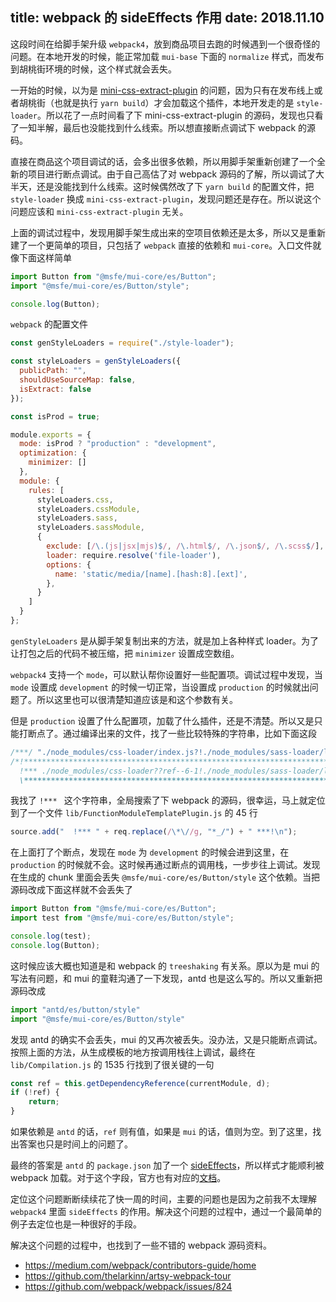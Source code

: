 title: webpack 的 sideEffects 作用
date: 2018.11.10
---

这段时间在给脚手架升级 `webpack4`，放到商品项目去跑的时候遇到一个很奇怪的问题。在本地开发的时候，能正常加载 `mui-base` 下面的 `normalize` 样式，而发布到胡桃街环境的时候，这个样式就会丢失。

一开始的时候，以为是 [mini-css-extract-plugin](https://github.com/webpack-contrib/mini-css-extract-plugin) 的问题，因为只有在发布线上或者胡桃街（也就是执行 `yarn build`）才会加载这个插件，本地开发走的是 `style-loader`。所以花了一点时间看了下 mini-css-extract-plugin 的源码，发现也只看了一知半解，最后也没能找到什么线索。所以想直接断点调试下 webpack 的源码。

直接在商品这个项目调试的话，会多出很多依赖，所以用脚手架重新创建了一个全新的项目进行断点调试。由于自己高估了对 webpack 源码的了解，所以调试了大半天，还是没能找到什么线索。这时候偶然改了下 `yarn build` 的配置文件，把 `style-loader` 换成 `mini-css-extract-plugin`，发现问题还是存在。所以说这个问题应该和 `mini-css-extract-plugin` 无关。

上面的调试过程中，发现用脚手架生成出来的空项目依赖还是太多，所以又是重新建了一个更简单的项目，只包括了 `webpack` 直接的依赖和 `mui-core`。入口文件就像下面这样简单

```js
import Button from "@msfe/mui-core/es/Button";
import "@msfe/mui-core/es/Button/style";

console.log(Button);
```

`webpack` 的配置文件

```js
const genStyleLoaders = require("./style-loader");

const styleLoaders = genStyleLoaders({
  publicPath: "",
  shouldUseSourceMap: false,
  isExtract: false
});

const isProd = true;

module.exports = {
  mode: isProd ? "production" : "development",
  optimization: {
    minimizer: []
  },
  module: {
    rules: [
      styleLoaders.css,
      styleLoaders.cssModule,
      styleLoaders.sass,
      styleLoaders.sassModule,
      {
        exclude: [/\.(js|jsx|mjs)$/, /\.html$/, /\.json$/, /\.scss$/],
        loader: require.resolve('file-loader'),
        options: {
          name: 'static/media/[name].[hash:8].[ext]',
        },
      }
    ]
  }
};
```

`genStyleLoaders` 是从脚手架复制出来的方法，就是加上各种样式 loader。为了让打包之后的代码不被压缩，把 `minimizer` 设置成空数组。

`webpack4` 支持一个 `mode`，可以默认帮你设置好一些配置项。调试过程中发现，当 `mode` 设置成 `development` 的时候一切正常，当设置成 `production` 的时候就出问题了。所以这里也可以很清楚知道应该是和这个参数有关。

但是 `production` 设置了什么配置项，加载了什么插件，还是不清楚。所以又是只能打断点了。通过编译出来的文件，找了一些比较特殊的字符串，比如下面这段

```js
/***/ "./node_modules/css-loader/index.js?!./node_modules/sass-loader/lib/loader.js?!./node_modules/@msfe/mui-base/stylesheets/main.scss":
/*!**************************************************************************************************************************************************!*\
  !*** ./node_modules/css-loader??ref--6-1!./node_modules/sass-loader/lib/loader.js??ref--6-2!./node_modules/@msfe/mui-base/stylesheets/main.scss ***!
  \**************************************************************************************************************************************************/
```

我找了 `!*** ` 这个字符串，全局搜索了下 webpack 的源码，很幸运，马上就定位到了一个文件 `lib/FunctionModuleTemplatePlugin.js` 的 45 行

```js
source.add("  !*** " + req.replace(/\*\//g, "*_/") + " ***!\n");
```

在上面打了个断点，发现在 `mode` 为 `development` 的时候会进到这里，在 `production` 的时候就不会。这时候再通过断点的调用栈，一步步往上调试。发现在生成的 chunk 里面会丢失 `@msfe/mui-core/es/Button/style` 这个依赖。当把源码改成下面这样就不会丢失了

```js
import Button from "@msfe/mui-core/es/Button";
import test from "@msfe/mui-core/es/Button/style";

console.log(test);
console.log(Button);
```

这时候应该大概也知道是和 webpack 的 `treeshaking` 有关系。原以为是 mui 的写法有问题，和 mui 的童鞋沟通了一下发现，antd 也是这么写的。所以又重新把源码改成

```js
import "antd/es/button/style"
import "@msfe/mui-core/es/Button/style"
```

发现 antd 的确实不会丢失，mui 的又再次被丢失。没办法，又是只能断点调试。按照上面的方法，从生成模板的地方按调用栈往上调试，最终在 `lib/Compilation.js` 的 1535 行找到了很关键的一句

```js
const ref = this.getDependencyReference(currentModule, d);
if (!ref) {
    return;
}
```

如果依赖是 `antd` 的话，`ref` 则有值，如果是 `mui` 的话，值则为空。到了这里，找出答案也只是时间上的问题了。

最终的答案是 `antd` 的 `package.json` 加了一个 [sideEffects](https://github.com/ant-design/ant-design/blob/master/package.json#L227-L231)，所以样式才能顺利被 webpack 加载。对于这个字段，官方也有对应的[文档](https://webpack.js.org/guides/tree-shaking/)。

定位这个问题断断续续花了快一周的时间，主要的问题也是因为之前我不太理解 `webpack4` 里面 `sideEffects` 的作用。解决这个问题的过程中，通过一个最简单的例子去定位也是一种很好的手段。

解决这个问题的过程中，也找到了一些不错的 webpack 源码资料。

- <https://medium.com/webpack/contributors-guide/home>
- <https://github.com/thelarkinn/artsy-webpack-tour>
- <https://github.com/webpack/webpack/issues/824>
